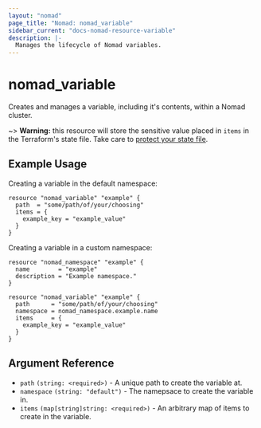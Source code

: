 ```yaml
---
layout: "nomad"
page_title: "Nomad: nomad_variable"
sidebar_current: "docs-nomad-resource-variable"
description: |-
  Manages the lifecycle of Nomad variables.
---
```


# nomad_variable

Creates and manages a variable, including it's contents, within a
Nomad cluster.

~> **Warning:** this resource will store the sensitive value placed in
  `items` in the Terraform's state file. Take care to
  [protect your state file](/docs/state/sensitive-data.html).

## Example Usage

Creating a variable in the default namespace:

```hcl
resource "nomad_variable" "example" {
  path  = "some/path/of/your/choosing"
  items = {
    example_key = "example_value"
  }
}
```

Creating a variable in a custom namespace:

```hcl
resource "nomad_namespace" "example" {
  name        = "example"
  description = "Example namespace."
}

resource "nomad_variable" "example" {
  path      = "some/path/of/your/choosing"
  namespace = nomad_namespace.example.name
  items     = {
    example_key = "example_value"
  }
}
```

## Argument Reference
- `path` `(string: <required>)` - A unique path to create the variable at.
- `namespace` `(string: "default")` - The namepsace to create the variable in.
- `items` `(map[string]string: <required>)` - An arbitrary map of items to create in the variable.
